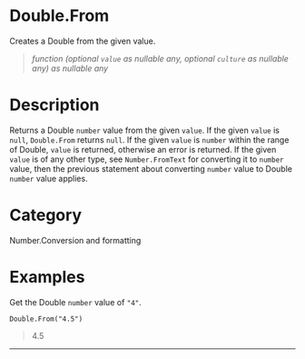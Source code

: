 ﻿# Double.From
Creates a Double from the given value.
> _function (optional <code>value</code> as nullable any, optional <code>culture</code> as nullable any) as nullable any_
# Description 
Returns a Double <code>number</code> value from the given <code>value</code>. If the given <code>value</code> is <code>null</code>, <code>Double.From</code> returns <code>null</code>.  If the given <code>value</code> is <code>number</code> within the range of Double, <code>value</code> is returned, otherwise an error is returned. If the given <code>value</code> is of any other type, see <code>Number.FromText</code> for converting it to <code>number</code> value, then the previous statement about converting <code>number</code> value to Double <code>number</code> value applies.

# Category 
Number.Conversion and formatting
# Examples 
Get the Double <code>number</code> value of <code>"4"</code>.
```
Double.From("4.5")
```
> 4.5
***
